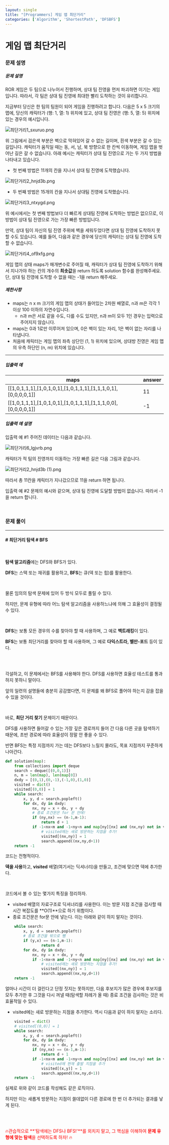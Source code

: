 ```yaml
---
layout: single
title: "[Programmers] 게임 맵 최단거리"
categories: ['Algorithm', 'ShortestPath', 'DFSBFS']
---
```




# 게임 맵 최단거리

### 문제 설명

##### 문제 설명

ROR 게임은 두 팀으로 나누어서 진행하며, 상대 팀 진영을 먼저 파괴하면 이기는 게임입니다. 따라서, 각 팀은 상대 팀 진영에 최대한 빨리 도착하는 것이 유리합니다.

지금부터 당신은 한 팀의 팀원이 되어 게임을 진행하려고 합니다. 다음은 5 x 5 크기의 맵에, 당신의 캐릭터가 (행: 1, 열: 1) 위치에 있고, 상대 팀 진영은 (행: 5, 열: 5) 위치에 있는 경우의 예시입니다.

![최단거리1_sxuruo.png](https://grepp-programmers.s3.ap-northeast-2.amazonaws.com/files/production/dc3a1b49-13d3-4047-b6f8-6cc40b2702a7/%E1%84%8E%E1%85%AC%E1%84%83%E1%85%A1%E1%86%AB%E1%84%80%E1%85%A5%E1%84%85%E1%85%B51_sxuruo.png)

위 그림에서 검은색 부분은 벽으로 막혀있어 갈 수 없는 길이며, 흰색 부분은 갈 수 있는 길입니다. 캐릭터가 움직일 때는 동, 서, 남, 북 방향으로 한 칸씩 이동하며, 게임 맵을 벗어난 길은 갈 수 없습니다.
아래 예시는 캐릭터가 상대 팀 진영으로 가는 두 가지 방법을 나타내고 있습니다.

- 첫 번째 방법은 11개의 칸을 지나서 상대 팀 진영에 도착했습니다.

![최단거리2_hnjd3b.png](https://grepp-programmers.s3.ap-northeast-2.amazonaws.com/files/production/9d909e5a-ca95-4088-9df9-d84cb804b2b0/%E1%84%8E%E1%85%AC%E1%84%83%E1%85%A1%E1%86%AB%E1%84%80%E1%85%A5%E1%84%85%E1%85%B52_hnjd3b.png)

- 두 번째 방법은 15개의 칸을 지나서 상대팀 진영에 도착했습니다.

![최단거리3_ntxygd.png](https://grepp-programmers.s3.ap-northeast-2.amazonaws.com/files/production/4b7cd629-a3c2-4e02-b748-a707211131de/%E1%84%8E%E1%85%AC%E1%84%83%E1%85%A1%E1%86%AB%E1%84%80%E1%85%A5%E1%84%85%E1%85%B53_ntxygd.png)

위 예시에서는 첫 번째 방법보다 더 빠르게 상대팀 진영에 도착하는 방법은 없으므로, 이 방법이 상대 팀 진영으로 가는 가장 빠른 방법입니다.

만약, 상대 팀이 자신의 팀 진영 주위에 벽을 세워두었다면 상대 팀 진영에 도착하지 못할 수도 있습니다. 예를 들어, 다음과 같은 경우에 당신의 캐릭터는 상대 팀 진영에 도착할 수 없습니다.

![최단거리4_of9xfg.png](https://grepp-programmers.s3.ap-northeast-2.amazonaws.com/files/production/d963b4bd-12e5-45da-9ca7-549e453d58a9/%E1%84%8E%E1%85%AC%E1%84%83%E1%85%A1%E1%86%AB%E1%84%80%E1%85%A5%E1%84%85%E1%85%B54_of9xfg.png)

게임 맵의 상태 maps가 매개변수로 주어질 때, 캐릭터가 상대 팀 진영에 도착하기 위해서 지나가야 하는 칸의 개수의 **최솟값**을 return 하도록 solution 함수를 완성해주세요. 단, 상대 팀 진영에 도착할 수 없을 때는 -1을 return 해주세요.

##### 제한사항

- maps는 n x m 크기의 게임 맵의 상태가 들어있는 2차원 배열로, n과 m은 각각 1 이상 100 이하의 자연수입니다.
  - n과 m은 서로 같을 수도, 다를 수도 있지만, n과 m이 모두 1인 경우는 입력으로 주어지지 않습니다.
- maps는 0과 1로만 이루어져 있으며, 0은 벽이 있는 자리, 1은 벽이 없는 자리를 나타냅니다.
- 처음에 캐릭터는 게임 맵의 좌측 상단인 (1, 1) 위치에 있으며, 상대방 진영은 게임 맵의 우측 하단인 (n, m) 위치에 있습니다.

------

##### 입출력 예

| maps                                                         | answer |
| ------------------------------------------------------------ | ------ |
| [[1,0,1,1,1],[1,0,1,0,1],[1,0,1,1,1],[1,1,1,0,1],[0,0,0,0,1]] | 11     |
| [[1,0,1,1,1],[1,0,1,0,1],[1,0,1,1,1],[1,1,1,0,0],[0,0,0,0,1]] | -1     |

##### 입출력 예 설명

입출력 예 #1
주어진 데이터는 다음과 같습니다.

![최단거리6_lgjvrb.png](https://grepp-programmers.s3.ap-northeast-2.amazonaws.com/files/production/6db71f7f-58d3-4623-9fab-7cd99fa863a5/%E1%84%8E%E1%85%AC%E1%84%83%E1%85%A1%E1%86%AB%E1%84%80%E1%85%A5%E1%84%85%E1%85%B56_lgjvrb.png)

캐릭터가 적 팀의 진영까지 이동하는 가장 빠른 길은 다음 그림과 같습니다.

![최단거리2_hnjd3b (1).png](https://grepp-programmers.s3.ap-northeast-2.amazonaws.com/files/production/d223d017-b3e2-4772-9045-a565133d45ff/%E1%84%8E%E1%85%AC%E1%84%83%E1%85%A1%E1%86%AB%E1%84%80%E1%85%A5%E1%84%85%E1%85%B52_hnjd3b%20%281%29.png)

따라서 총 11칸을 캐릭터가 지나갔으므로 11을 return 하면 됩니다.

입출력 예 #2
문제의 예시와 같으며, 상대 팀 진영에 도달할 방법이 없습니다. 따라서 -1을 return 합니다.

<br>

### 문제 풀이

---

#### \# 최단거리 탐색 \# BFS

<br>

**탐색 알고리즘**에는 DFS와 BFS가 있다. 

**DFS**는 스택 또는 재귀를 활용하고, **BFS**는 큐(덱 또는 힙)를 활용한다. 

<br>

물론 임의의 탐색 문제에 있어 두 방식 모두로 풀릴 수 있다. 

하지만, 문제 유형에 따라 어느 탐색 알고리즘을 사용하느냐에 의해 그 효율성이 결정될 수 있다. 

<br>

**DFS**는 보통 모든 경우의 수를 찾아야 할 때 사용하며, 그 예로 **백트래킹**이 있다. 

**BFS**는 보통 최단거리를 찾아야 할 때 사용하며, 그 예로 **다익스트라, 벨만-포드** 등이 있다. 

<br>

<br>

각설하고, 이 문제에서는 BFS를 사용해야 한다. DFS를 사용하면 효율성 테스트를 통과하지 못하니 말이다. 

앞의 일련의 설명들에 충분히 공감했다면, 이 문제를 왜 BFS로 풀어야 하는지 감을 잡을 수 있을 것이다. 

<br>

바로, **최단 거리 찾기** 문제이기 때문이다. 

DFS를 사용하면 들어갈 수 있는 가장 깊은 경로까지 들어 간 다음 다른 곳을 탐색하기 때문에, 초반 경로에 따라 효율성이 정말 안 좋을 수 있다. 

반면 BFS는 특정 지점까지 가는 데는 DFS보다 느릴지 몰라도, 목표 지점까지 꾸준하게 나아간다. 

```python
def solution(map):
    from collections import deque
    search = deque([(0,0,1)])
    n, m = len(map), len(map[0])
    dxdy = [(0,1),(0,-1),(-1,0),(1,0)]
    visited = dict()
    visited[(0,0)] = 1
    while search:
        x, y, d = search.popleft()
        for dx, dy in dxdy:
            nx, ny = x + dx, y + dy
            # 종료 조건문은 for 문 안에!
            if (ny,nx) == (n-1,m-1): 
                return d + 1
            if -1<nx<m and -1<ny<n and map[ny][nx] and (nx,ny) not in visited:
                # visited에는 새로 방문하는 지점을 추가!
                visited[(nx,ny)] = 1
                search.append((nx,ny,d+1))
    return -1
```

코드는 전형적이다. 

**덱을 사용**하고, **visited** 배열(여기서는 딕셔너리)을 만들고, 조건에 맞으면 덱에 추가한다. 

<br>

코드에서 볼 수 있는 몇가지 특징을 정리하자. 

* visited 배열의 자료구조로 딕셔너리를 사용한다. 이는 방문 지점 조건을 검사할 때 시간 복잡도를 **O(1)**으로 하기 위함이다. 
* 종료 조건문은 for문 안에 넣는다. 이는 아래와 같이 하지 말자는 것이다. 

```python
    while search:
        x, y, d = search.popleft()
        # 종료 조건을 밖으로 뺌
        if (y,x) == (n-1,m-1): 
                return d
        for dx, dy in dxdy:
            nx, ny = x + dx, y + dy
            if -1<nx<m and -1<ny<n and map[ny][nx] and (nx,ny) not in visited:
                # visited에는 새로 방문하는 지점을 추가!
                visited[(nx,ny)] = 1
                search.append((nx,ny,d+1))
    return -1
```

얼마나 시간이 더 걸린다고 단정 짓지는 못하지만, 다음 후보지가 많은 경우에 후보지를 모두 추가한 후 그것을 다시 꺼낼 때(탐색할 차례가 올 때) 종료 조건을 검사하는 것은 비효율적일 수 있다. 

* visited에는 새로 방문하는 지점을 추가한다. 역시 다음과 같이 하지 말자는 소리다. 

```python
	visited = dict()
    # visited[(0,0)] = 1
    while search:
        x, y, d = search.popleft()
        for dx, dy in dxdy:
            nx, ny = x + dx, y + dy
            if (ny,nx) == (n-1,m-1): 
                return d + 1
            if -1<nx<m and -1<ny<n and map[ny][nx] and (nx,ny) not in visited:
                # visited에 현재 출발 지점을 추가
                visited[(x,y)] = 1
                search.append((nx,ny,d+1))
    return -1
```

실제로 위와 같이 코드를 작성해도 같은 로직이다. 

하지만 이는 새롭게 방문하는 지점이 쓸데없이 다른 경로에 한 번 더 추가되는 결과를 낳게 된다. 

<br>

<br>

<span style="color:red"> 🔥관습적으로 **'탐색에는 DFS나 BFS!'**를 외치지 말고, 그 핵심을 이해하여 **문제 유형에 맞는 탐색**을 선택하도록 하자! 🔥</span>

